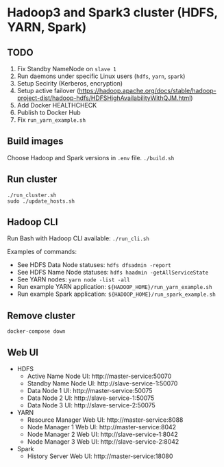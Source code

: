 # Hadoop3 and Spark3 cluster  (HDFS, YARN, Spark)

## TODO
1. Fix Standby NameNode on `slave 1`
1. Run daemons under specific Linux users (`hdfs`, `yarn`, `spark`)
1. Setup Secirity (Kerberos, encryption)
1. Setup active failover (https://hadoop.apache.org/docs/stable/hadoop-project-dist/hadoop-hdfs/HDFSHighAvailabilityWithQJM.html)
1. Add Docker HEALTHCHECK
1. Publish to Docker Hub
1. Fix `run_yarn_example.sh`

## Build images
Choose Hadoop and Spark versions in `.env` file.
`./build.sh`

## Run cluster
```
./run_cluster.sh
sudo ./update_hosts.sh
```

## Hadoop CLI
Run Bash with Hadoop CLI available: `./run_cli.sh`

Examples of commands:
- See HDFS Data Node statuses: `hdfs dfsadmin -report`
- See HDFS Name Node statuses: `hdfs haadmin -getAllServiceState`
- See YARN nodes: `yarn node -list -all`
- Run example YARN application: `${HADOOP_HOME}/run_yarn_example.sh`
- Run example Spark application: `${HADOOP_HOME}/run_spark_example.sh`

## Remove cluster
`docker-compose down`

## Web UI
- HDFS
  - Active Name Node UI: http://master-service:50070
  - Standby Name Node UI: http://slave-service-1:50070
  - Data Node 1 UI: http://master-service:50075
  - Data Node 2 UI: http://slave-service-1:50075
  - Data Node 3 UI: http://slave-service-2:50075
- YARN
  - Resource Manager Web UI: http://master-service:8088
  - Node Manager 1 Web UI: http://master-service:8042
  - Node Manager 2 Web UI: http://slave-service-1:8042
  - Node Manager 3 Web UI: http://slave-service-2:8042
- Spark
  - History Server Web UI: http://master-service:18080
